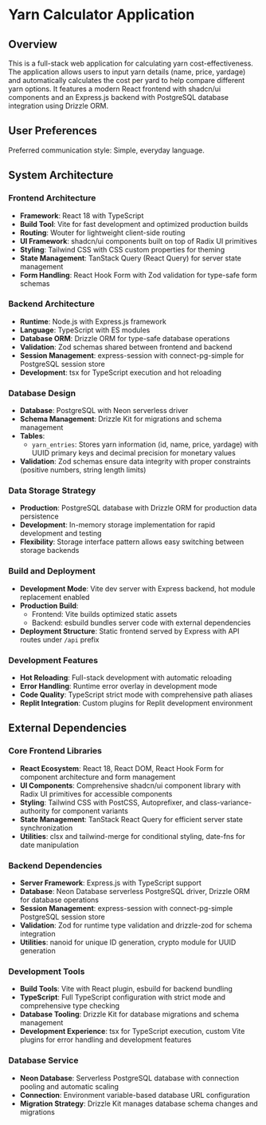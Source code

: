# Yarn Calculator Application

## Overview

This is a full-stack web application for calculating yarn cost-effectiveness. The application allows users to input yarn details (name, price, yardage) and automatically calculates the cost per yard to help compare different yarn options. It features a modern React frontend with shadcn/ui components and an Express.js backend with PostgreSQL database integration using Drizzle ORM.

## User Preferences

Preferred communication style: Simple, everyday language.

## System Architecture

### Frontend Architecture
- **Framework**: React 18 with TypeScript
- **Build Tool**: Vite for fast development and optimized production builds
- **Routing**: Wouter for lightweight client-side routing
- **UI Framework**: shadcn/ui components built on top of Radix UI primitives
- **Styling**: Tailwind CSS with CSS custom properties for theming
- **State Management**: TanStack Query (React Query) for server state management
- **Form Handling**: React Hook Form with Zod validation for type-safe form schemas

### Backend Architecture
- **Runtime**: Node.js with Express.js framework
- **Language**: TypeScript with ES modules
- **Database ORM**: Drizzle ORM for type-safe database operations
- **Validation**: Zod schemas shared between frontend and backend
- **Session Management**: express-session with connect-pg-simple for PostgreSQL session store
- **Development**: tsx for TypeScript execution and hot reloading

### Database Design
- **Database**: PostgreSQL with Neon serverless driver
- **Schema Management**: Drizzle Kit for migrations and schema management
- **Tables**: 
  - `yarn_entries`: Stores yarn information (id, name, price, yardage) with UUID primary keys and decimal precision for monetary values
- **Validation**: Zod schemas ensure data integrity with proper constraints (positive numbers, string length limits)

### Data Storage Strategy
- **Production**: PostgreSQL database with Drizzle ORM for production data persistence
- **Development**: In-memory storage implementation for rapid development and testing
- **Flexibility**: Storage interface pattern allows easy switching between storage backends

### Build and Deployment
- **Development Mode**: Vite dev server with Express backend, hot module replacement enabled
- **Production Build**: 
  - Frontend: Vite builds optimized static assets
  - Backend: esbuild bundles server code with external dependencies
- **Deployment Structure**: Static frontend served by Express with API routes under `/api` prefix

### Development Features
- **Hot Reloading**: Full-stack development with automatic reloading
- **Error Handling**: Runtime error overlay in development mode
- **Code Quality**: TypeScript strict mode with comprehensive path aliases
- **Replit Integration**: Custom plugins for Replit development environment

## External Dependencies

### Core Frontend Libraries
- **React Ecosystem**: React 18, React DOM, React Hook Form for component architecture and form management
- **UI Components**: Comprehensive shadcn/ui component library with Radix UI primitives for accessible components
- **Styling**: Tailwind CSS with PostCSS, Autoprefixer, and class-variance-authority for component variants
- **State Management**: TanStack React Query for efficient server state synchronization
- **Utilities**: clsx and tailwind-merge for conditional styling, date-fns for date manipulation

### Backend Dependencies
- **Server Framework**: Express.js with TypeScript support
- **Database**: Neon Database serverless PostgreSQL driver, Drizzle ORM for database operations
- **Session Management**: express-session with connect-pg-simple PostgreSQL session store
- **Validation**: Zod for runtime type validation and drizzle-zod for schema integration
- **Utilities**: nanoid for unique ID generation, crypto module for UUID generation

### Development Tools
- **Build Tools**: Vite with React plugin, esbuild for backend bundling
- **TypeScript**: Full TypeScript configuration with strict mode and comprehensive type checking
- **Database Tooling**: Drizzle Kit for database migrations and schema management
- **Development Experience**: tsx for TypeScript execution, custom Vite plugins for error handling and development features

### Database Service
- **Neon Database**: Serverless PostgreSQL database with connection pooling and automatic scaling
- **Connection**: Environment variable-based database URL configuration
- **Migration Strategy**: Drizzle Kit manages database schema changes and migrations